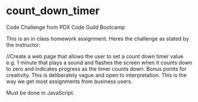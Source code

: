 # count_down_timer
Code Challenge from PDX Code Guild Bootcamp

This is an in class homework assignment. Heres the challenge as stated by the instructor:

//Create a web page that allows the user to set a count down timer value e.g. 1 minute that plays a sound and flashes the screen when it counts down to zero and indicates progress as the timer counts down. Bonus points for creativity. This is deliberately vague and open to interpretation. This is the way we get most assignments from business users.


Must be done in JavaScript. 
